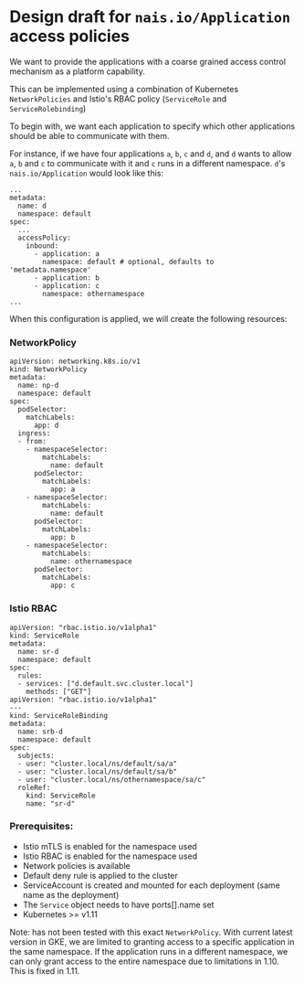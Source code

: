 # Design draft for `nais.io/Application` access policies

We want to provide the applications with a coarse grained access control mechanism as a platform capability.

This can be implemented using a combination of Kubernetes `NetworkPolicies` and Istio's RBAC policy (`ServiceRole` and `ServiceRolebinding`)

To begin with, we want each application to specify which other applications should be able to communicate with them. 

For instance, if we have four applications `a`, `b`, `c` and `d`, and `d` wants to allow `a`, `b` and `c` to communicate with it and `c` runs in a different namespace.
`d`'s `nais.io/Application` would look like this: 

```
...
metadata:
  name: d
  namespace: default
spec: 
  ...
  accessPolicy:
    inbound:
      - application: a
        namespace: default # optional, defaults to 'metadata.namespace'
      - application: b
      - application: c
        namespace: othernamespace 
...
```


When this configuration is applied, we will create the following resources:

### NetworkPolicy

```
apiVersion: networking.k8s.io/v1
kind: NetworkPolicy
metadata:
  name: np-d
  namespace: default
spec:
  podSelector:
    matchLabels:
      app: d
  ingress:
  - from:
    - namespaceSelector:
        matchLabels:
          name: default
      podSelector:
        matchLabels:
          app: a
    - namespaceSelector:
        matchLabels:
          name: default
      podSelector:
        matchLabels:
          app: b
    - namespaceSelector:
        matchLabels:
          name: othernamespace
      podSelector:
        matchLabels:
          app: c
```

### Istio RBAC

```
apiVersion: "rbac.istio.io/v1alpha1"
kind: ServiceRole
metadata:
  name: sr-d
  namespace: default
spec:
  rules:
  - services: ["d.default.svc.cluster.local"]
    methods: ["GET"]
apiVersion: "rbac.istio.io/v1alpha1"
---
kind: ServiceRoleBinding
metadata:
  name: srb-d
  namespace: default
spec:
  subjects:
  - user: "cluster.local/ns/default/sa/a"
  - user: "cluster.local/ns/default/sa/b"
  - user: "cluster.local/ns/othernamespace/sa/c"
  roleRef:
    kind: ServiceRole
    name: "sr-d"
```

### Prerequisites:

- Istio mTLS is enabled for the namespace used
- Istio RBAC is enabled for the namespace used
- Network policies is available
- Default deny rule is applied to the cluster 
- ServiceAccount is created and mounted for each deployment (same name as the deployment)
- The `Service` object needs to have ports[].name set
- Kubernetes >= v1.11

Note: has not been tested with this exact `NetworkPolicy`. With current latest version in GKE, we are limited to granting access to a specific application in the same namespace. If the application runs in a different namespace, we can only grant access to the entire namespace due to limitations in 1.10. This is fixed in 1.11.
